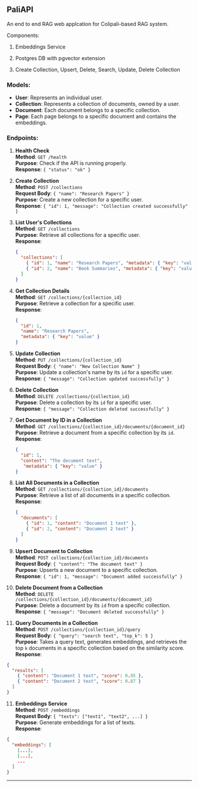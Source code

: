 ## PaliAPI

An end to end RAG web applcation for Colipali-based RAG system.

Components:

1. Embeddings Service

2. Postgres DB with pgvector extension

3. Create Collection, Upsert, Delete, Search, Update, Delete Collection

### Models:

- **User**: Represents an individual user.
- **Collection**: Represents a collection of documents, owned by a user.
- **Document**: Each document belongs to a specific collection.
- **Page**: Each page belongs to a specific document and contains the embeddings.

### Endpoints:

1. **Health Check**  
   **Method**: `GET /health`  
   **Purpose**: Check if the API is running properly.  
   **Response**: `{ "status": "ok" }`

2. **Create Collection**  
   **Method**: `POST /collections`  
   **Request Body**: `{ "name": "Research Papers" }`  
   **Purpose**: Create a new collection for a specific user.  
   **Response**: `{ "id": 1, "message": "Collection created successfully" }`

3. **List User's Collections**  
   **Method**: `GET /collections`  
   **Purpose**: Retrieve all collections for a specific user.  
   **Response**:

   ```json
   {
     "collections": [
       { "id": 1, "name": "Research Papers", "metadata": { "key": "value" } },
       { "id": 2, "name": "Book Summaries", "metadata": { "key": "value" } }
     ]
   }
   ```

4. **Get Collection Details**  
   **Method**: `GET /collections/{collection_id}`  
   **Purpose**: Retrieve a collection for a specific user.  
   **Response**:

   ```json
   {
     "id": 1,
     "name": "Research Papers",
     "metadata": { "key": "value" }
   }
   ```

5. **Update Collection**  
   **Method**: `PUT /collections/{collection_id}`  
   **Request Body**: `{ "name": "New Collection Name" }`  
   **Purpose**: Update a collection's name by its `id` for a specific user.  
   **Response**: `{ "message": "Collection updated successfully" }`

6. **Delete Collection**  
   **Method**: `DELETE /collections/{collection_id}`  
   **Purpose**: Delete a collection by its `id` for a specific user.  
   **Response**: `{ "message": "Collection deleted successfully" }`

7. **Get Document by ID in a Collection**  
   **Method**: `GET /collections/{collection_id}/documents/{document_id}`  
   **Purpose**: Retrieve a document from a specific collection by its `id`.  
   **Response**:

   ```json
   {
     "id": 1,
     "content": "The document text",
      "metadata": { "key": "value" }
   }
   ```

8. **List All Documents in a Collection**  
   **Method**: `GET /collections/{collection_id}/documents`  
   **Purpose**: Retrieve a list of all documents in a specific collection.  
   **Response**:

   ```json
   {
     "documents": [
       { "id": 1, "content": "Document 1 text" },
       { "id": 2, "content": "Document 2 text" }
     ]
   }
   ```

9. **Upsert Document to Collection**  
   **Method**: `POST collections/{collection_id}/documents`  
   **Request Body**: `{ "content": "The document text" }`  
   **Purpose**: Upserts a new document to a specific collection.  
   **Response**: `{ "id": 1, "message": "Document added successfully" }`

10. **Delete Document from a Collection**  
    **Method**: `DELETE /collections/{collection_id}/documents/{document_id}`  
    **Purpose**: Delete a document by its `id` from a specific collection.  
    **Response**: `{ "message": "Document deleted successfully" }`

11. **Query Documents in a Collection**  
    **Method**: `POST /collections/{collection_id}/query`  
    **Request Body**: `{ "query": "search text", "top_k": 5 }`  
    **Purpose**: Takes a query text, generates embeddings, and retrieves the top `k` documents in a specific collection based on the similarity score.  
    **Response**:

```json
{
  "results": [
    { "content": "Document 1 text", "score": 0.95 },
    { "content": "Document 2 text", "score": 0.87 }
  ]
}
```

11. **Embeddings Service**  
    **Method**: `POST /embeddings`  
    **Request Body**: `{ "texts": ["text1", "text2", ...] }`  
    **Purpose**: Generate embeddings for a list of texts.  
    **Response**:

```json
{
  "embeddings": [
    [...],
    [...],
    ...
  ]
}
```

---
